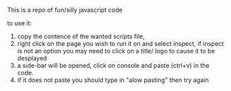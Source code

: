 This is a repo of fun/silly javascript code

to use it:
1. copy the contence of the wanted scripts file,
2. right click on the page you wish to run it on and select inspect, if inspect is not an option you may need to click on a title/ logo to cause it to be desplayed
3. a side-bar will be opened, click on console and paste (ctrl+v) in the code.
4. if it does not paste you should type in "alow pasting" then try again
